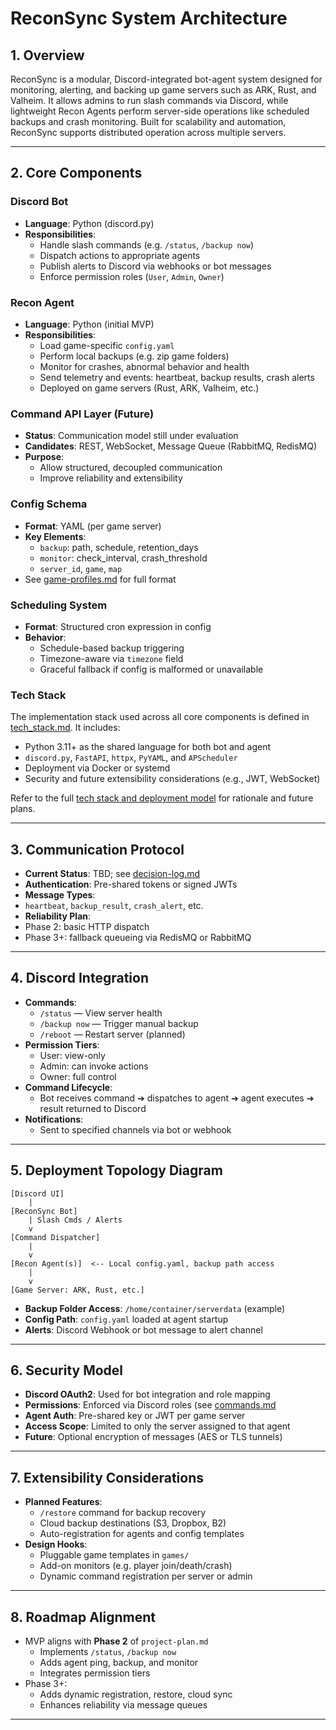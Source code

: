 # ReconSync System Architecture

## 1. Overview

ReconSync is a modular, Discord-integrated bot-agent system designed for monitoring, alerting, and backing up game servers such as ARK, Rust, and Valheim. It allows admins to run slash commands via Discord, while lightweight Recon Agents perform server-side operations like scheduled backups and crash monitoring. Built for scalability and automation, ReconSync supports distributed operation across multiple servers.

---

## 2. Core Components

### Discord Bot

- **Language**: Python (discord.py)
- **Responsibilities**:
  - Handle slash commands (e.g. `/status`, `/backup now`)
  - Dispatch actions to appropriate agents
  - Publish alerts to Discord via webhooks or bot messages
  - Enforce permission roles (`User`, `Admin`, `Owner`)

### Recon Agent

- **Language**: Python (initial MVP)
- **Responsibilities**:
  - Load game-specific `config.yaml`
  - Perform local backups (e.g. zip game folders)
  - Monitor for crashes, abnormal behavior and health
  - Send telemetry and events: heartbeat, backup results, crash alerts
  - Deployed on game servers (Rust, ARK, Valheim, etc.)

### Command API Layer (Future)

- **Status**: Communication model still under evaluation
- **Candidates**: REST, WebSocket, Message Queue (RabbitMQ, RedisMQ)
- **Purpose**:
  - Allow structured, decoupled communication
  - Improve reliability and extensibility
 
### Config Schema

- **Format**: YAML (per game server)
- **Key Elements**:
  - `backup`: path, schedule, retention\_days
  - `monitor`: check\_interval, crash\_threshold
  - `server_id`, `game`, `map`
- See [game-profiles.md](game-profiles.md) for full format

### Scheduling System

- **Format**: Structured cron expression in config
- **Behavior**:
  - Schedule-based backup triggering
  - Timezone-aware via `timezone` field
  - Graceful fallback if config is malformed or unavailable

### Tech Stack

The implementation stack used across all core components is defined in [tech_stack.md](tech_stack.md). It includes:

- Python 3.11+ as the shared language for both bot and agent
- `discord.py`, `FastAPI`, `httpx`, `PyYAML`, and `APScheduler`
- Deployment via Docker or systemd
- Security and future extensibility considerations (e.g., JWT, WebSocket)

Refer to the full [tech stack and deployment model](tech_stack.md) for rationale and future plans.

---

## 3. Communication Protocol

- **Current Status**: TBD; see [decision-log.md](decision-log.md)
- **Authentication**: Pre-shared tokens or signed JWTs
- **Message Types**:
- `heartbeat`, `backup_result`, `crash_alert`, etc.
- **Reliability Plan**:
- Phase 2: basic HTTP dispatch
- Phase 3+: fallback queueing via RedisMQ or RabbitMQ

---

## 4. Discord Integration

- **Commands**:
  - `/status` — View server health
  - `/backup now` — Trigger manual backup
  - `/reboot` — Restart server (planned)
- **Permission Tiers**:
  - User: view-only
  - Admin: can invoke actions
  - Owner: full control
- **Command Lifecycle**:
  - Bot receives command ➔ dispatches to agent ➔ agent executes ➔ result returned to Discord
- **Notifications**:
  - Sent to specified channels via bot or webhook

---

## 5. Deployment Topology Diagram

```
[Discord UI]
    |
[ReconSync Bot]
    | Slash Cmds / Alerts
    v
[Command Dispatcher]
    |
    v
[Recon Agent(s)]  <-- Local config.yaml, backup path access
    |
    v
[Game Server: ARK, Rust, etc.]
```

- **Backup Folder Access**: `/home/container/serverdata` (example)
- **Config Path**: `config.yaml` loaded at agent startup
- **Alerts**: Discord Webhook or bot message to alert channel

---

## 6. Security Model

- **Discord OAuth2**: Used for bot integration and role mapping
- **Permissions**: Enforced via Discord roles (see [commands.md](commands.md)
- **Agent Auth**: Pre-shared key or JWT per game server
- **Access Scope**: Limited to only the server assigned to that agent
- **Future**: Optional encryption of messages (AES or TLS tunnels)

---

## 7. Extensibility Considerations

- **Planned Features**:
  - `/restore` command for backup recovery
  - Cloud backup destinations (S3, Dropbox, B2)
  - Auto-registration for agents and config templates
- **Design Hooks**:
  - Pluggable game templates in `games/`
  - Add-on monitors (e.g. player join/death/crash)
  - Dynamic command registration per server or admin

---

## 8. Roadmap Alignment

- MVP aligns with **Phase 2** of `project-plan.md`
  - Implements `/status`, `/backup now`
  - Adds agent ping, backup, and monitor
  - Integrates permission tiers
- Phase 3+:
  - Adds dynamic registration, restore, cloud sync
  - Enhances reliability via message queues

--- 
